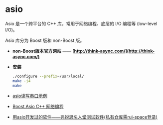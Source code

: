 # asio

Asio 是一个跨平台的 C++ 库，常用于网络编程、底层的 I/O 编程等 (low-level I/O)。

Asio 库分为 Boost 版和 non-Boost 版。

- **non-Boost版本官方网站** —— **[http://think-async.com/](http://think-async.com/)**
- **安装**

    ```bash
    ./configure --prefix=/usr/local/
    make -j4
    make
    ```

- [asio读写串口示例](asio.com.eg.md)
- [Boost.Asio C++ 网络编程](https://mmoaay.gitbooks.io/boost-asio-cpp-network-programming-chinese/content/Chapter1.html)
- [用asio开发过的软件——弗锐思名人堂测试软件(私有仓库需rui-space登录)](https://github.com/rui-space/myfrs.halloffame/tree/master/halloffame.test)
